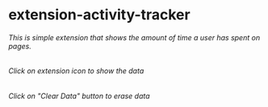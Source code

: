 # extension-activity-tracker

###### This is simple extension that shows the amount of time a user has spent on pages.

###### Click on extension icon to show the data

###### Click on "Clear Data" button to erase data

